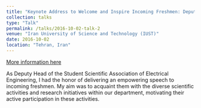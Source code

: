 ```yaml
---
title: "Keynote Address to Welcome and Inspire Incoming Freshmen: Deputy Head of the Student Scientific Association of Electrical Engineering"
collection: talks
type: "Talk"
permalink: /talks/2016-10-02-talk-2
venue: "Iran University of Science and Technology (IUST)"
date: 2016-10-02
location: "Tehran, Iran"
---
```


[More information here](http://example2.com)

As Deputy Head of the Student Scientific Association of Electrical Engineering, I had the honor of delivering an empowering speech to incoming freshmen. My aim was to acquaint them with the diverse scientific activities and research initiatives within our department, motivating their active participation in these activities.




